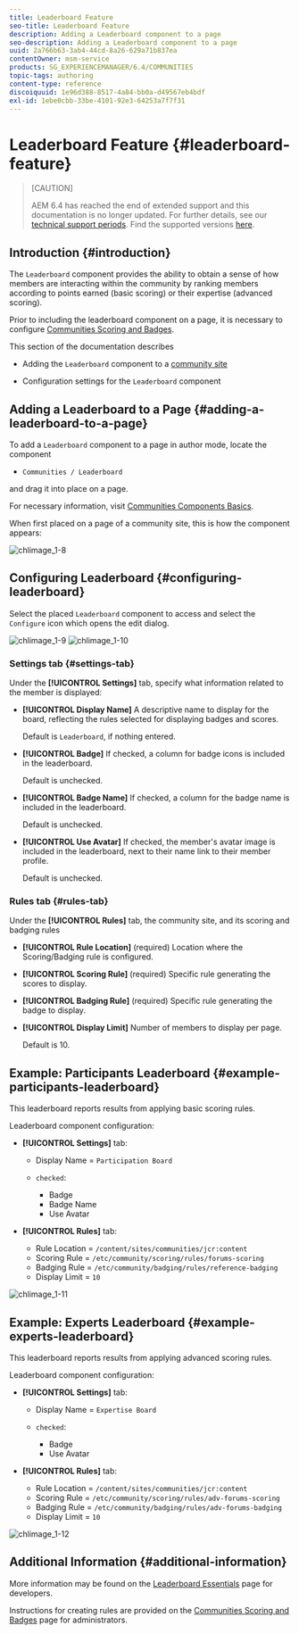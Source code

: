 ```yaml
---
title: Leaderboard Feature
seo-title: Leaderboard Feature
description: Adding a Leaderboard component to a page
seo-description: Adding a Leaderboard component to a page
uuid: 2a766b63-3ab4-44cd-8a26-629a71b837ea
contentOwner: msm-service
products: SG_EXPERIENCEMANAGER/6.4/COMMUNITIES
topic-tags: authoring
content-type: reference
discoiquuid: 1e96d388-8517-4a84-bb0a-d49567eb4bdf
exl-id: 1ebe0cbb-33be-4101-92e3-64253a7f7f31
---
```

# Leaderboard Feature {#leaderboard-feature}

>[CAUTION]
>
>AEM 6.4 has reached the end of extended support and this documentation is no longer updated. For further details, see our [technical support periods](https://helpx.adobe.com/support/programs/eol-matrix.html). Find the supported versions [here](https://experienceleague.adobe.com/docs/).

## Introduction {#introduction}

The `Leaderboard` component provides the ability to obtain a sense of how members are interacting within the community by ranking members according to points earned (basic scoring) or their expertise (advanced scoring).

Prior to including the leaderboard component on a page, it is necessary to configure [Communities Scoring and Badges](implementing-scoring.md).

This section of the documentation describes

* Adding the `Leaderboard` component to a [community site](overview.md#community-sites)

* Configuration settings for the `Leaderboard` component

## Adding a Leaderboard to a Page {#adding-a-leaderboard-to-a-page}

To add a `Leaderboard` component to a page in author mode, locate the component

* `Communities / Leaderboard`

and drag it into place on a page.

For necessary information, visit [Communities Components Basics](basics.md).

When first placed on a page of a community site, this is how the component appears:

![chlimage_1-8](assets/chlimage_1-8.png)

## Configuring Leaderboard {#configuring-leaderboard}

Select the placed `Leaderboard` component to access and select the `Configure` icon which opens the edit dialog.

![chlimage_1-9](assets/chlimage_1-9.png) ![chlimage_1-10](assets/chlimage_1-10.png)

### Settings tab {#settings-tab}

Under the **[!UICONTROL Settings]** tab, specify what information related to the member is displayed:

* **[!UICONTROL Display Name]** 
  A descriptive name to display for the board, reflecting the rules selected for displaying badges and scores.

  Default is `Leaderboard`, if nothing entered.

* **[!UICONTROL Badge]** 
  If checked, a column for badge icons is included in the leaderboard.  

  Default is unchecked.

* **[!UICONTROL Badge Name]** 
  If checked, a column for the badge name is included in the leaderboard.  

  Default is unchecked.

* **[!UICONTROL Use Avatar]** 
  If checked, the member's avatar image is included in the leaderboard, next to their name link to their member profile.  

  Default is unchecked.

### Rules tab {#rules-tab}

Under the **[!UICONTROL Rules]** tab, the community site, and its scoring and badging rules

* **[!UICONTROL Rule Location]** 
  (required) Location where the Scoring/Badging rule is configured.

* **[!UICONTROL Scoring Rule]** 
  (required) Specific rule generating the scores to display.

* **[!UICONTROL Badging Rule]** 
  (required) Specific rule generating the badge to display.

* **[!UICONTROL Display Limit]**
Number of members to display per page.  

  Default is 10.

## Example: Participants Leaderboard {#example-participants-leaderboard}

This leaderboard reports results from applying basic scoring rules.

Leaderboard component configuration:

* **[!UICONTROL Settings]** tab:

    * Display Name = `Participation Board`
    * `checked`:

        * Badge
        * Badge Name
        * Use Avatar

* **[!UICONTROL Rules]** tab:

    * Rule Location = `/content/sites/communities/jcr:content`
    * Scoring Rule = `/etc/community/scoring/rules/forums-scoring`
    * Badging Rule = `/etc/community/badging/rules/reference-badging`
    * Display Limit = `10`

![chlimage_1-11](assets/chlimage_1-11.png)

## Example: Experts Leaderboard {#example-experts-leaderboard}

This leaderboard reports results from applying advanced scoring rules.

Leaderboard component configuration:

* **[!UICONTROL Settings]** tab:

    * Display Name = `Expertise Board`
    * `checked`:

        * Badge
        * Use Avatar

* **[!UICONTROL Rules]** tab:

    * Rule Location = `/content/sites/communities/jcr:content`
    * Scoring Rule = `/etc/community/scoring/rules/adv-forums-scoring`
    * Badging Rule = `/etc/community/badging/rules/adv-forums-badging`
    * Display Limit = `10`

![chlimage_1-12](assets/chlimage_1-12.png)

## Additional Information {#additional-information}

More information may be found on the [Leaderboard Essentials](leaderboard.md) page for developers.

Instructions for creating rules are provided on the [Communities Scoring and Badges](implementing-scoring.md) page for administrators.
